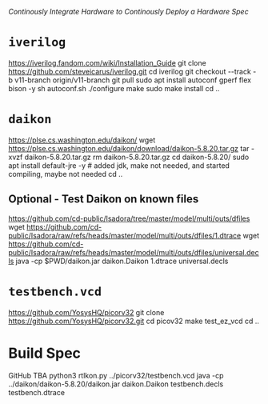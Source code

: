 *Continously Integrate Hardware to Continously Deploy a Hardware Spec*

# `iverilog`

https://iverilog.fandom.com/wiki/Installation_Guide
    git clone https://github.com/steveicarus/iverilog.git
    cd iverilog
    git checkout --track -b v11-branch origin/v11-branch
    git pull
    sudo apt install autoconf gperf flex bison -y
    sh autoconf.sh
    ./configure
    make
    sudo make install
    cd ..

# `daikon`

https://plse.cs.washington.edu/daikon/
    wget https://plse.cs.washington.edu/daikon/download/daikon-5.8.20.tar.gz
    tar -xvzf daikon-5.8.20.tar.gz
    rm daikon-5.8.20.tar.gz
    cd daikon-5.8.20/
    sudo apt install default-jre -y # added jdk, make not needed, and started compiling, maybe not needed
    cd ..

## Optional -  Test Daikon on known files

https://github.com/cd-public/Isadora/tree/master/model/multi/outs/dfiles
    wget https://github.com/cd-public/Isadora/raw/refs/heads/master/model/multi/outs/dfiles/1.dtrace
    wget https://github.com/cd-public/Isadora/raw/refs/heads/master/model/multi/outs/dfiles/universal.decls
    java -cp $PWD/daikon.jar daikon.Daikon 1.dtrace universal.decls

# `testbench.vcd`

https://github.com/YosysHQ/picorv32
    git clone https://github.com/YosysHQ/picorv32.git
    cd picov32
    make test_ez_vcd
    cd ..

# Build Spec

GitHub TBA
    python3 rtlkon.py ../picorv32/testbench.vcd
    java -cp ../daikon/daikon-5.8.20/daikon.jar daikon.Daikon testbench.decls testbench.dtrace
